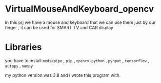 # VirtualMouseAndKeyboard_opencv
in this prj we have a mouse and keyboard that we can use them just by our finger , it can be used for SMART TV and CAR display

# Libraries

you have to install `mediapipe` , `pip` , `opencv-python` , `pynput` , `tensorflow` , `autopy` , `numpy`

my python version was 3.8
and i wrote this program with.


